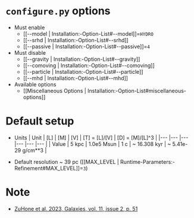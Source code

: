 # `configure.py` options
- Must enable
  - [[--model | Installation:-Option-List#--model]]=`HYDRO`
  - [[--srhd | Installation:-Option-List#--srhd]]
  - [[--passive | Installation:-Option-List#--passive]]=`4`
- Must disable
  - [[--gravity | Installation:-Option-List#--gravity]]
  - [[--comoving | Installation:-Option-List#--comoving]]
  - [[--particle | Installation:-Option-List#--particle]]
  - [[--mhd | Installation:-Option-List#--mhd]]
- Available options
  - [[Miscellaneous Options | Installation:-Option-List#miscellaneous-options]]


# Default setup
- Units
  | Unit  | [L]   | [M]        | [V] | [T] = [L]/[V] | [D] = [M]/[L]^3    |
  |---    |---    |---         |---  |---            |---                 |
  | Value | 5 kpc | 1.0e5 Msun | 1 c | ~ 16.308 kyr  | ~ 5.41e-29 g/cm**3 |

- Default resolution ~ 39 pc ([[MAX_LEVEL | Runtime-Parameters:-Refinement#MAX_LEVEL]]=`3`)


# Note
- [ZuHone et al. 2023, Galaxies, vol. 11, issue 2, p. 51](https://doi.org/10.3390/galaxies11020051)
